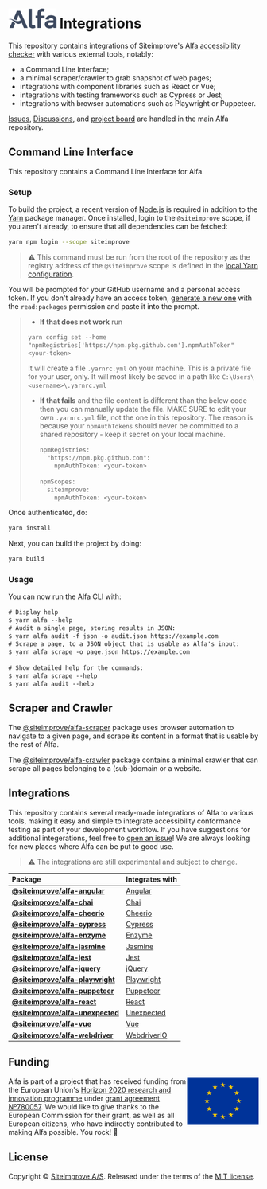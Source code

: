 # <img alt="Alfa" src="media/logo.svg" height="40"> Integrations

This repository contains integrations of Siteimprove's [Alfa accessibility checker][alfa] with various external tools, notably:

- a Command Line Interface;
- a minimal scraper/crawler to grab snapshot of web pages;
- integrations with component libraries such as React or Vue;
- integrations with testing frameworks such as Cypress or Jest;
- integrations with browser automations such as Playwright or Puppeteer.

[Issues][alfa issues], [Discussions][alfa discussions], and [project board][alfa board] are handled in the main Alfa repository.

## Command Line Interface

This repository contains a Command Line Interface for Alfa.

### Setup

To build the project, a recent version of [Node.js](https://nodejs.org/en/) is required in addition to the [Yarn](https://yarnpkg.com/) package manager. Once installed, login to the `@siteimprove` scope, if you aren't already, to ensure that all dependencies can be fetched:

```sh
yarn npm login --scope siteimprove
```

> :warning: This command must be run from the root of the repository as the registry address of the `@siteimprove` scope is defined in the [local Yarn configuration](.yarnrc.yml).

You will be prompted for your GitHub username and a personal access token. If you don't already have an access token, [generate a new one](https://github.com/settings/tokens/new "Generate a personal access token") with the `read:packages` permission and paste it into the prompt.


>- **If that does not work** run
>  ```
>  yarn config set --home "npmRegistries['https://npm.pkg.github.com'].npmAuthToken" <your-token>
>  ```
>  It will create a file `.yarnrc.yml` on your machine. This is a private file for your user, only. It will most likely be saved in a path like `C:\Users\<username>\.yarnrc.yml`
>
> - **If that fails** and the file content is different than the below code then you can manually update the file. MAKE SURE to edit your own `.yarnrc.yml` file, not the one in this repository. The reason is because your `npmAuthTokens` should never be committed to a shared repository - keep it secret on your local machine.
>
>    ```
>    npmRegistries:
>      "https://npm.pkg.github.com":
>        npmAuthToken: <your-token>
>
>    npmScopes:
>      siteimprove:
>        npmAuthToken: <your-token>
>    ```

 Once authenticated, do:  
  
```sh
yarn install
```

Next, you can build the project by doing:

```sh
yarn build
```

### Usage

You can now run the Alfa CLI with:

```shell
# Display help
$ yarn alfa --help
# Audit a single page, storing results in JSON:
$ yarn alfa audit -f json -o audit.json https://example.com
# Scrape a page, to a JSON object that is usable as Alfa's input:
$ yarn alfa scrape -o page.json https://example.com

# Show detailed help for the commands:
$ yarn alfa scrape --help
$ yarn alfa audit --help
```

## Scraper and Crawler

The [@siteimprove/alfa-scraper](packages/alfa-scraper) package uses browser automation to navigate to a given page, and scrape its content in a format that is usable by the rest of Alfa.

The [@siteimprove/alfa-crawler](packages/alfa-crawler) package contains a minimal crawler that can scrape all pages belonging to a (sub-)domain or a website.

## Integrations

This repository contains several ready-made integrations of Alfa to various tools, making it easy and simple to integrate accessibility conformance testing as part of your development workflow. If you have suggestions for additional integerations, feel free to [open an issue][alfa issues]! We are always looking for new places where Alfa can be put to good use.

> :warning: The integrations are still experimental and subject to change.

| Package                                                      | Integrates with                              |
| :----------------------------------------------------------- | :------------------------------------------- |
| [**@siteimprove/alfa-angular**](packages/alfa-angular)       | [Angular](https://angular.io/)               |
| [**@siteimprove/alfa-chai**](packages/alfa-chai)             | [Chai](https://www.chaijs.com/)              |
| [**@siteimprove/alfa-cheerio**](packages/alfa-cheerio)       | [Cheerio](https://cheerio.js.org/)           |
| [**@siteimprove/alfa-cypress**](packages/alfa-cypress)       | [Cypress](https://www.cypress.io/)           |
| [**@siteimprove/alfa-enzyme**](packages/alfa-enzyme)         | [Enzyme](https://github.com/airbnb/enzyme)   |
| [**@siteimprove/alfa-jasmine**](packages/alfa-jasmine)       | [Jasmine](https://jasmine.github.io/)        |
| [**@siteimprove/alfa-jest**](packages/alfa-jest)             | [Jest](https://jestjs.io/)                   |
| [**@siteimprove/alfa-jquery**](packages/alfa-jquery)         | [jQuery](https://jquery.com/)                |
| [**@siteimprove/alfa-playwright**](packages/alfa-playwright) | [Playwright](https://playwright.dev/)        |
| [**@siteimprove/alfa-puppeteer**](packages/alfa-puppeteer)   | [Puppeteer](https://pptr.dev/)               |
| [**@siteimprove/alfa-react**](packages/alfa-react)           | [React](https://reactjs.org/)                |
| [**@siteimprove/alfa-unexpected**](packages/alfa-unexpected) | [Unexpected](http://unexpected.js.org/)      |
| [**@siteimprove/alfa-vue**](packages/alfa-vue)               | [Vue](https://vuejs.org/)                    |
| [**@siteimprove/alfa-webdriver**](packages/alfa-webdriver)   | [WebdriverIO](https://webdriver.io/)         |


## Funding

[<img src="media/europe.svg" height="96" align="right" alt="European emblem">](https://ec.europa.eu/)

Alfa is part of a project that has received funding from the European Union's [Horizon 2020 research and innovation programme](https://ec.europa.eu/programmes/horizon2020/) under [grant agreement Nº780057](https://cordis.europa.eu/project/id/780057). We would like to give thanks to the European Commission for their grant, as well as all European citizens, who have indirectly contributed to making Alfa possible. You rock! :raised_hands:

## License

Copyright &copy; [Siteimprove A/S](https://siteimprove.com/). Released under the terms of the [MIT license](LICENSE.md).

[alfa]: https://github.com/Siteimprove/alfa
[alfa board]: https://github.com/Siteimprove/alfa/projects/1
[alfa discussions]: https://github.com/Siteimprove/alfa/discussions
[alfa issues]: https://github.com/Siteimprove/alfa/issues
